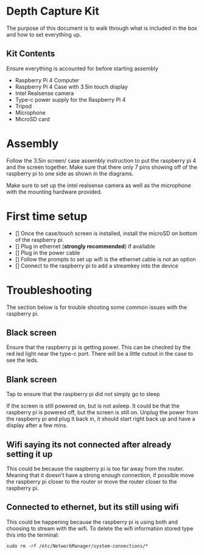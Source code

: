 # Depth Capture Kit
The purpose of this document is to walk through what is included in the box and how to set everything up.

## Kit Contents
Ensure everything is accounted for before starting assembly
- Raspberry Pi 4 Computer
- Raspberry Pi 4 Case with 3.5in touch display
- Intel Realsense camera
- Type-c power supply for the Raspberry Pi 4
- Tripod
- Microphone
- MicroSD card

# Assembly
Follow the 3.5in screen/ case assembly instruction to put the raspberry pi 4 and the screen together. Make sure that there only 7 pins showing off of the raspberry pi to one side as shown in the diagrams.

Make sure to set up the intel realsense camera as well as the microphone with the mounting hardware provided.

# First time setup
- [] Once the case/touch screen is installed, install the microSD on bottom of the raspberry pi.
- [] Plug in ethernet (**strongly recommended**) if available
- [] Plug in the power cable
- [] Follow the prompts to set up wifi is the ethernet cable is not an option
- [] Connect to the raspberry pi to add a streamkey into the device

# Troubleshooting
The section below is for trouble shooting some common issues with the raspberry pi.

## Black screen
Ensure that the raspberry pi is getting power. This can be checked by the red led light near the type-c port. There will be a little cutout in the case to see the leds.

## Blank screen
Tap to ensure that the raspberry pi did not simply go to sleep

If the screen is still powered on, but is not asleep. It could be that the raspberry pi is powered off, but the screen is still on. Unplug the power from the raspberry pi and plug it back in, it should start right back up and have a display after a few mins.

## Wifi saying its not connected after already setting it up
This could be because the raspberry pi is too far away from the router. Meaning that it doesn't have a strong enough connection, if possible move the raspberry pi closer to the router or move the router closer to the raspberry pi.

## Connected to ethernet, but its still using wifi
This could be happening because the raspberry pi is using both and choosing to stream with the wifi. To delete the wifi information stored type this into the terminal:
```
sudo rm -rf /etc/NetworkManager/system-connections/*
```